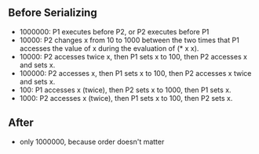 ## Before Serializing

- 1000000:	P1 executes before P2, or P2 executes before P1
- 10000:	P2 changes x from 10 to 1000 between the two times that P1 accesses the value of x during the evaluation of (* x x).
- 10000:	P2 accesses twice x, then P1 sets x to 100, then P2 accesses x and sets x.
- 100000:	P2 accesses x, then P1 sets x to 100, then P2 accesses x twice and sets x.
- 100:	P1 accesses x (twice), then P2 sets x to 1000, then P1 sets x.
- 1000:	P2 accesses x (twice), then P1 sets x to 100, then P2 sets x.

## After
- only 1000000, because order doesn't matter
